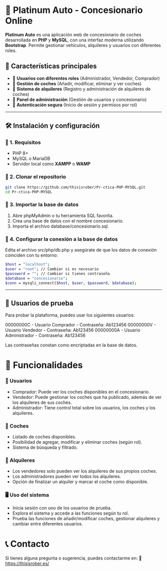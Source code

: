 # 🚗 Platinum Auto - Concesionario Online

**Platinum Auto** es una aplicación web de concesionario de coches desarrollada en **PHP** y **MySQL**, con una interfaz moderna utilizando **Bootstrap**. Permite gestionar vehículos, alquileres y usuarios con diferentes roles.

## 📌 Características principales
- 🔹 **Usuarios con diferentes roles** (Administrador, Vendedor, Comprador)
- 🔹 **Gestión de coches** (Añadir, modificar, eliminar y ver coches)
- 🔹 **Sistema de alquileres** (Registro y administración de alquileres de coches)
- 🔹 **Panel de administración** (Gestión de usuarios y concesionario)
- 🔹 **Autenticación segura** (Inicio de sesión y permisos por rol)

---

## 🛠️ Instalación y configuración

### 🔹 1. Requisitos
- PHP 8+
- MySQL o MariaDB
- Servidor local como **XAMPP** o **WAMP**

### 🔹 2. Clonar el repositorio
```sh
git clone https://github.com/thisisrober/Pr-ctica-PHP-MYSQL.git
cd Pr-ctica-PHP-MYSQL
```

### 🔹 3. Importar la base de datos
1. Abre phpMyAdmin o tu herramienta SQL favorita.
2. Crea una base de datos con el nombre concesionario.
3. Importa el archivo database/concesionario.sql.

### 🔹 4. Configurar la conexión a la base de datos
Edita el archivo src/php/db.php y asegúrate de que los datos de conexión coinciden con tu entorno:
```sh
$host = "localhost";
$user = "root"; // Cambiar si es necesario
$password = ""; // Cambiar si tienes contraseña
$database = "concesionario";
$conn = mysqli_connect($host, $user, $password, $database);
```

---

## 👤 Usuarios de prueba
Para probar la plataforma, puedes usar los siguientes usuarios:

00000000C	- Usuario Comprador - Contraseña: Ab123456
00000000V	- Usuario Vendedor - Contraseña: Ab123456
00000000A	- Usuario Administrador - Contraseña: Ab123456

Las contraseñas constan como encriptadas en la base de datos.

# 🚀 Funcionalidades
### 🔹 Usuarios
- Comprador: Puede ver los coches disponibles en el concesionario.
- Vendedor: Puede gestionar los coches que ha publicado, además de ver los alquileres de sus coches.
- Administrador: Tiene control total sobre los usuarios, los coches y los alquileres.

### 🔹 Coches
- Listado de coches disponibles.
- Posibilidad de agregar, modificar y eliminar coches (según rol).
- Sistema de búsqueda y filtrado.

### 🔹 Alquileres
- Los vendedores solo pueden ver los alquileres de sus propios coches.
- Los administradores pueden ver todos los alquileres.
- Opción de finalizar un alquiler y marcar el coche como disponible.

### 🖥️ Uso del sistema
- Inicia sesión con uno de los usuarios de prueba.
- Explora el sistema y accede a las funciones según tu rol.
- Prueba las funciones de añadir/modificar coches, gestionar alquileres y cambiar entre diferentes usuarios.

# 📞 Contacto
Si tienes alguna pregunta o sugerencia, puedes contactarme en: 🔗 https://thisisrober.es/
